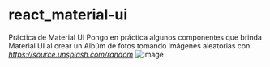# react_material-ui
 Práctica de Material UI
Pongo en práctica algunos componentes que brinda Material UI al crear un Albúm de fotos tomando imágenes aleatorias con *https://source.unsplash.com/random*
![image](https://user-images.githubusercontent.com/23528473/160005423-8ea8632c-35f4-4619-bd49-502312ce8517.png)

